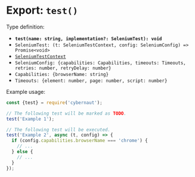 # Export: `test()`

Type definition:

* **`test(name: string, implementation?: SeleniumTest): void`**
* `SeleniumTest: (t: SeleniumTestContext, config: SeleniumConfig) => Promise<void>`
* [`SeleniumTestContext`](../interfaces/selenium-test-context.md)
* `SeleniumConfig: {capabilities: Capabilities, timeouts: Timeouts, retries: number, retryDelay: number}`
* `Capabilities: {browserName: string}`
* `Timeouts: {element: number, page: number, script: number}`

Example usage:

```js
const {test} = require('cybernaut');

// The following test will be marked as TODO.
test('Example 1');

// The following test will be executed.
test('Example 2', async (t, config) => {
  if (config.capabilities.browserName === 'chrome') {
    // ...
  } else {
    // ...
  }
});
```
